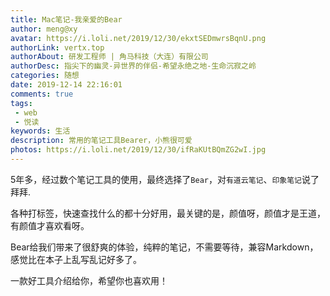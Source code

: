 ```yaml
---
title: Mac笔记-我亲爱的Bear
author: meng@xy
avatar: https://i.loli.net/2019/12/30/ekxtSEDmwrsBqnU.png
authorLink: vertx.top
authorAbout: 研发工程师 | 角马科技（大连）有限公司
authorDesc: 指尖下的幽灵-异世界的伴侣-希望永绝之地-生命沉寂之岭
categories: 随想
date: 2019-12-14 22:16:01
comments: true
tags: 
 - web
 - 悦读
keywords: 生活
description: 常用的笔记工具Bearer，小熊很可爱
photos: https://i.loli.net/2019/12/30/ifRaKUtBQmZG2wI.jpg
---
```

5年多，经过数个笔记工具的使用，最终选择了`Bear`，对`有道云笔记`、`印象笔记`说了拜拜.

各种打标签，快速查找什么的都十分好用，最关键的是，颜值呀，颜值才是王道，有颜值才喜欢看呀。

Bear给我们带来了很舒爽的体验，纯粹的笔记，不需要等待，兼容Markdown，感觉比在本子上乱写乱记好多了。

一款好工具介绍给你，希望你也喜欢用！